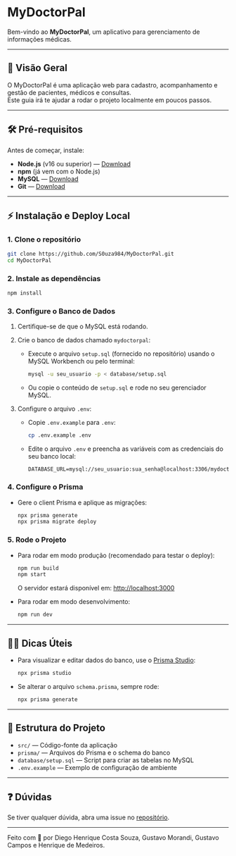 # MyDoctorPal

Bem-vindo ao **MyDoctorPal**, um aplicativo para gerenciamento de informações médicas.

---

## 🚀 Visão Geral

O MyDoctorPal é uma aplicação web para cadastro, acompanhamento e gestão de pacientes, médicos e consultas.  
Este guia irá te ajudar a rodar o projeto localmente em poucos passos.

---

## 🛠️ Pré-requisitos

Antes de começar, instale:

- **Node.js** (v16 ou superior) — [Download](https://nodejs.org/)
- **npm** (já vem com o Node.js)
- **MySQL** — [Download](https://dev.mysql.com/downloads/installer/)
- **Git** — [Download](https://git-scm.com/)

---

## ⚡ Instalação e Deploy Local

### 1. Clone o repositório

```bash
git clone https://github.com/S0uza984/MyDoctorPal.git
cd MyDoctorPal
```

### 2. Instale as dependências

```bash
npm install
```

### 3. Configure o Banco de Dados

1. Certifique-se de que o MySQL está rodando.
2. Crie o banco de dados chamado `mydoctorpal`:
   - Execute o arquivo `setup.sql` (fornecido no repositório) usando o MySQL Workbench ou pelo terminal:
     ```bash
     mysql -u seu_usuario -p < database/setup.sql
     ```
   - Ou copie o conteúdo de `setup.sql` e rode no seu gerenciador MySQL.

3. Configure o arquivo `.env`:
   - Copie `.env.example` para `.env`:
     ```bash
     cp .env.example .env
     ```
   - Edite o arquivo `.env` e preencha as variáveis com as credenciais do seu banco local:
     ```
     DATABASE_URL=mysql://seu_usuario:sua_senha@localhost:3306/mydoctorpal
     ```

### 4. Configure o Prisma

- Gere o client Prisma e aplique as migrações:
  ```bash
  npx prisma generate
  npx prisma migrate deploy
  ```

### 5. Rode o Projeto

- Para rodar em modo produção (recomendado para testar o deploy):
  ```bash
  npm run build
  npm start
  ```
  O servidor estará disponível em: [http://localhost:3000](http://localhost:3000)

- Para rodar em modo desenvolvimento:
  ```bash
  npm run dev
  ```

---

## 🧑‍💻 Dicas Úteis

- Para visualizar e editar dados do banco, use o [Prisma Studio](https://www.prisma.io/studio):
  ```bash
  npx prisma studio
  ```
- Se alterar o arquivo `schema.prisma`, sempre rode:
  ```bash
  npx prisma generate
  ```

---

## 📂 Estrutura do Projeto

- `src/` — Código-fonte da aplicação
- `prisma/` — Arquivos do Prisma e o schema do banco
- `database/setup.sql` — Script para criar as tabelas no MySQL
- `.env.example` — Exemplo de configuração de ambiente

---

## ❓ Dúvidas

Se tiver qualquer dúvida, abra uma issue no [repositório](https://github.com/S0uza984/MyDoctorPal/issues).

---

Feito com 💙 por Diego Henrique Costa Souza, Gustavo Morandi, Gustavo Campos e Henrique de Medeiros.